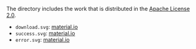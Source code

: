 The directory includes the work that is distributed in the [Apache License 2.0](https://www.apache.org/licenses/LICENSE-2.0.html).

- `download.svg`: [material.io][]
- `success.svg`: [material.io][]
- `error.svg`: [material.io][]

[material.io]: https://material.io/resources/icons/
